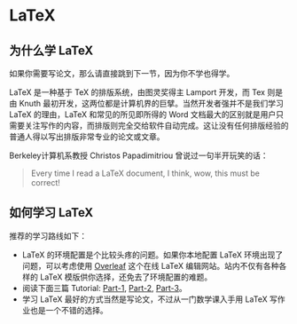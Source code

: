# LaTeX

## 为什么学 LaTeX

如果你需要写论文，那么请直接跳到下一节，因为你不学也得学。

LaTeX 是一种基于 TeX 的排版系统，由图灵奖得主 Lamport 开发，而 Tex 则是由 Knuth 最初开发，这两位都是计算机界的巨擘。当然开发者强并不是我们学习 LaTeX 的理由，LaTeX 和常见的所见即所得的 Word 文档最大的区别就是用户只需要关注写作的内容，而排版则完全交给软件自动完成。这让没有任何排版经验的普通人得以写出排版非常专业的论文或文章。

Berkeley计算机系教授 Christos Papadimitriou 曾说过一句半开玩笑的话：

> Every time I read a LaTeX document, I think, wow, this must be correct!

## 如何学习 LaTeX

推荐的学习路线如下：

- LaTeX 的环境配置是个比较头疼的问题。如果你本地配置 LaTeX 环境出现了问题，可以考虑使用 [Overleaf] 这个在线 LaTeX 编辑网站。站内不仅有各种各样的 LaTeX 模版供你选择，还免去了环境配置的难题。
- 阅读下面三篇 Tutorial: [Part-1], [Part-2], [Part-3]。
- 学习 LaTeX 最好的方式当然是写论文，不过从一门数学课入手用 LaTeX 写作业也是一个不错的选择。

[Overleaf]: https://www.overleaf.com
[Part-1]: https://www.overleaf.com/latex/learn/free-online-introduction-to-latex-part-1
[Part-2]: https://www.overleaf.com/latex/learn/free-online-introduction-to-latex-part-2
[Part-3]: https://www.overleaf.com/latex/learn/free-online-introduction-to-latex-part-3
